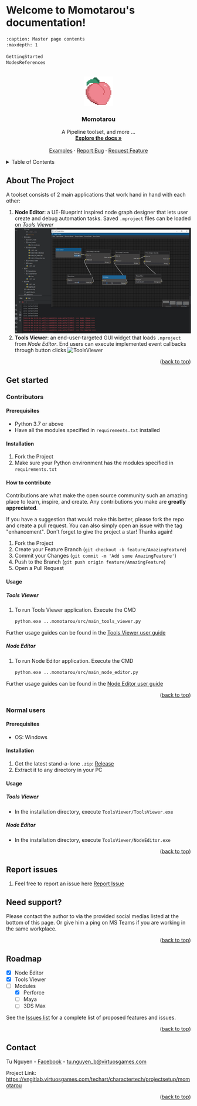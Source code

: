 # Welcome to Momotarou's documentation!

```{toctree}
:caption: Master page contents
:maxdepth: 1

GettingStarted
NodesReferences
```


<a name="readme-top"></a>

<!-- PROJECT LOGO -->
<br />
<div align="center">
  <a href="https://vngitlab.virtuosgames.com/techart/charactertech/projectsetup/momotarou">
    <img src="_static/logo_square.png" alt="Logo" width="80" height="80">
  </a>

<h3 align="center">Momotarou</h3>
  <p align="center">
    A Pipeline toolset, and more ...
    <br />
    <a href="https://vngitlab.virtuosgames.com/techart/charactertech/projectsetup/momotarou/-/tree/main/src/docs/source"><strong>Explore the docs »</strong></a>
    <br />
    <br />
    <a href="https://vngitlab.virtuosgames.com/techart/charactertech/projectsetup/momotarou/-/tree/main/examples">Examples</a>
    ·
    <a href="https://vngitlab.virtuosgames.com/techart/charactertech/projectsetup/momotarou/issues/new">Report Bug</a>
    ·
    <a href="https://vngitlab.virtuosgames.com/techart/charactertech/projectsetup/momotarou/issues/">Request Feature</a>
  </p>
</div>



<!-- TABLE OF CONTENTS -->
<details>
  <summary>Table of Contents</summary>
  <ol>
    <li>
      <a href="#about-the-project">About The Project</a>
    </li>
    <li>
      <a href="#get-started">Get Started</a>
      <ul>
        <li><a href="#contributors">Contributors</a></li>
        <li><a href="#normal-users">Normal users</a></li>
      </ul>
    </li>
    <li>
      <a href="#report-issues">Report issues</a>
    </li>
    <li>
      <a href="#need-support">Need support?</a>
    </li>
    <li>
      <a href="#roadmap">Roadmap</a>
    </li>
    <li>
      <a href="#contact">Contact</a>
    </li>
  </ol>
</details>


<!-- ABOUT THE PROJECT -->
## About The Project

A toolset consists of 2 main applications that work hand in hand with each other:
1. **Node Editor**: a UE-Blueprint inspired node graph designer that lets user create and debug automation tasks. 
Saved `.mproject` files can be loaded on *Tools Viewer*
![NodeEditor](images/node_editor_demo.gif)
2. **Tools Viewer**: an end-user-targeted GUI widget that loads `.mproject` from *Node Editor*. End users can execute
implemented event callbacks through button clicks
![ToolsViewer](images/tools_viewer_demo.gif)
<p align="right">(<a href="#readme-top">back to top</a>)</p>

<!-- GET STARTED -->
## Get started

<!-- CONTRIBUTORS -->
### Contributors

#### Prerequisites
* Python 3.7 or above
* Have all the modules specified in `requirements.txt` installed

#### Installation

1. Fork the Project
2. Make sure your Python environment has the modules specified in `requirements.txt`


#### How to contribute

Contributions are what make the open source community such an amazing place to learn, inspire, and create. Any contributions you make are **greatly appreciated**.

If you have a suggestion that would make this better, please fork the repo and create a pull request. You can also simply open an issue with the tag "enhancement".
Don't forget to give the project a star! Thanks again!

1. Fork the Project
2. Create your Feature Branch (`git checkout -b feature/AmazingFeature`)
3. Commit your Changes (`git commit -m 'Add some AmazingFeature'`)
4. Push to the Branch (`git push origin feature/AmazingFeature`)
5. Open a Pull Request

#### Usage

##### Tools Viewer
1. To run Tools Viewer application. Execute the CMD
    ```sh
    python.exe ...momotarou/src/main_tools_viewer.py 
    ```
Further usage guides can be found in the [Tools Viewer user guide](https://techart.vngitpages.virtuosgames.com/charactertech/projectsetup/momotarou/content/ToolsViewer.html)
##### Node Editor
1. To run Node Editor application. Execute the CMD
    ```sh
    python.exe ...momotarou/src/main_node_editor.py 
    ```
Further usage guides can be found in the [Node Editor user guide](https://techart.vngitpages.virtuosgames.com/charactertech/projectsetup/momotarou/content/NodeEditor.html)
<p align="right">(<a href="#readme-top">back to top</a>)</p>


<!-- NORMAL USERS -->
### Normal users

#### Prerequisites
* OS: Windows

#### Installation
1. Get the latest stand-a-lone `.zip`: [Release](https://vngitlab.virtuosgames.com/techart/charactertech/projectsetup/momotarou/-/releases)
2. Extract it to any directory in your PC

#### Usage

##### Tools Viewer
* In the installation directory, execute `ToolsViewer/ToolsViewer.exe`
##### Node Editor
* In the installation directory, execute `ToolsViewer/NodeEditor.exe`
<p align="right">(<a href="#readme-top">back to top</a>)</p>


<!-- REPORT ISSUES -->
## Report issues
1. Feel free to report an issue here [Report Issue](https://vngitlab.virtuosgames.com/techart/charactertech/projectsetup/momotarou/issues/new)


<!-- NEED SUPPORTS -->
## Need support?
Please contact the author to via the provided social medias listed at the bottom of this page. Or give him a ping on MS Teams
if you are working in the same workplace.

<p align="right">(<a href="#readme-top">back to top</a>)</p>


<!-- ROADMAP -->
## Roadmap

- [X] Node Editor
- [X] Tools Viewer
- [ ] Modules
    - [X] Perforce
    - [ ] Maya
    - [ ] 3DS Max

See the [Issues list](https://vngitlab.virtuosgames.com/techart/charactertech/projectsetup/momotarou/issues) for a 
complete list of proposed features and issues.
<p align="right">(<a href="#readme-top">back to top</a>)</p>

<!-- CONTACT -->
## Contact

Tu Nguyen - [Facebook](https://www.facebook.com/nguyenanh.tuantu) - tu.nguyen_b@virtuosgames.com

Project Link: https://vngitlab.virtuosgames.com/techart/charactertech/projectsetup/momotarou

<p align="right">(<a href="#readme-top">back to top</a>)</p>

